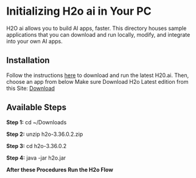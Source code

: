 # Initializing H2o ai in Your PC

H2O ai allows you to build AI apps, faster. This directory houses sample applications that you can download and run locally, modify, and integrate into your own AI apps. 

## Installation 

Follow the instructions [here](https://wave.h2o.ai/docs/installation) to download and run the latest H20.ai. Then, choose an app from below Make sure Download H2o Latest edition from this Site: [Download](http://h2o-release.s3.amazonaws.com/h2o/rel-zorn/2/index.html)


## Available Steps

**Step 1:** cd ~/Downloads

**Step 2:** unzip h2o-3.36.0.2.zip

**Step 3:** cd h2o-3.36.0.2

**Step 4:** java -jar h2o.jar

**After these Procedures Run the H2o Flow**










